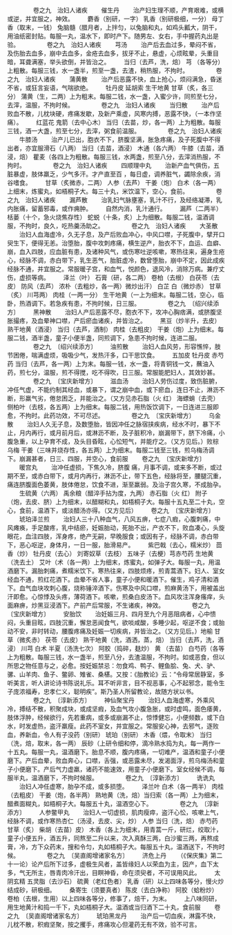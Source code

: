 <!-- { "loadSidebar": true } -->
　　
　　卷之九　治妇人诸疾
　　催生丹
　　治产妇生理不顺，产育艰难，或横或逆，并宜服之，神效。
　　麝香（别研，一字） 乳香（别研极细，一分） 母丁香（取末，一钱） 兔脑髓（腊月者，上拌匀，以兔脑和丸，如鸡头瓤大，阴干，用油纸密封贴。每服一丸，温水下，即时产下。随男左、女右，手中握药丸出是验。
　　
　　卷之九　治妇人诸疾
　　芎汤
　　治产后去血过多，晕闷不省，及伤胎去血多，崩中去血多，金疮去血多，拔牙不止，悬虚，心烦眩晕，头重目暗，耳聋满塞，举头欲倒，并皆治之。
　　当归（去芦，洗，焙） 芎 （各等分）上粗散。每服三钱，水一盏半，煎至一盏，去渣，稍热服，不拘时。
　　
　　卷之九　治妇人诸疾
　　蒲黄散
　　治产后恶露不快，血上抢心，烦闷满急，昏迷不省，或狂言妄语，气喘欲绝。
　　牡丹皮 延胡索 生干地黄 甘草（炙，各三分） 蒲黄（生，二两）上为粗末。每服二钱，水一盏，入蜜少许，同煎至七分，去滓，温服，不拘时候。
　　
　　卷之九　治妇人诸疾
　　当归散
　　治产后败血不散，儿枕块硬，疼痛发歇，及新产乘虚，风寒内搏，恶露不快，（一本作坚痛）。
　　红蓝花 鬼箭（去中心木） 当归（去苗，炒，各一两）上为粗散。每服三钱，酒一大盏，煎至七分，去滓，粥食前温服。
　　
　　卷之九　治妇人诸疾
　　牛膝汤
　　治产儿已出，胞衣不下，脐腹坚满，胀急疼痛，及子死腹中不得出者，亦宜服滑石（八两） 当归（去苗，酒浸） 木通（各六两） 牛膝（去苗，酒浸，焙） 瞿麦（各四上为粗散。每服三钱，水两盏，煎至八分，去滓消热服，不拘时。
　　
　　卷之九　治妇人诸疾
　　四顺理中丸
　　治新产血气俱伤，五脏暴虚，肢体羸乏，少气多汗。才产直至百 ，每日虚，调养脏气，蠲除余疾，消谷嗜食。
　　甘草（炙微赤，二两） 人参（去芦） 干姜（炮） 白术（各一两）上细末，炼蜜丸，如梧桐子大。每三十丸，米饮温下，空心，食前。
　　
　　卷之九　治妇人诸疾
　　漏芦散
　　治乳妇气脉壅塞，乳汁不行，及经络凝滞，乳内胀痛，留蓄邪毒，或作痈肿。
　　自然内消，乳汁通行。
　　漏芦（二两半） 栝蒌（十个，急火烧焦存性） 蛇蜕（十条，炙）上为细散。每服二钱，温酒调服，不拘时，良久，吃热羹汤助之。
　　
　　卷之九　治妇人诸疾
　　大圣散
　　治妇人血海虚冷，久无子息，及产后败血冲心，中风口噤，子死腹中，擘开口臾生下，便得无恙。治堕胎，腹中攻刺疼痛，横生逆产，胎衣不下，血运、血癖、崩，血入四肢，应血脏有患，及诸种风气，或伤寒吐逆咳嗽，寒热往来，遍身生疮心，经脉不调，赤白带下，乳生恶气，胎脏虚冷，数曾堕胎，崩中不定，因此成疾经脉不通，并宜服之。常服暖子宫，和血气，悦颜色，退风冷，消除万病。兼疗丈伤，虚损等病。
　　泽兰（叶） 石膏（研，各二两） 卷柏（去根） 白茯苓（去皮） 防风（去芦） 浓朴（去粗炒，各一两）微炒出汗） 白芷 白（微炒赤） 甘草（炙） 川芎两） 肉桂（一两一分） 生干地黄（一上为细末。每服二钱，空心，临卧，热酒调下。若急疾有患，不拘时候，日三服。
　　
　　卷之九　〔绍兴续添方〕
　　黑神散
　　治妇人产后恶露不尽，胞衣不下，攻冲心胸痞满，或脐腹坚胀撮疼，及血晕神口噤，产后瘀血诸疾，并皆治之。
　　黑豆（炒半升，去皮） 熟干地黄（酒浸） 当归（去芦，酒制） 肉桂（去粗皮） 干姜（炮）上为细末。每服二钱，酒半盏，童子小便半盏，同煎调下，急患不拘时候，连进二服。
　　
　　卷之九　〔绍兴续添方〕
　　油煎散
　　治妇人血风劳，形容憔悴，肢节困倦，喘满虚烦，吸吸少气，发热汗多，口干思饮食。
　　五加皮 牡丹皮 赤芍药 当归（去芦，各一两）上为末。每服一钱，水一盏，将青铜钱一文，蘸油入药，煎七分，温服，煎不得搅，吃不得吹，日三服。常服能肥妇人，其效妙甚。
　　
　　卷之九　〔宝庆新增方〕
　　滋血汤
　　治妇人劳伤过度，致伤脏腑，冲任气虚，不能约制其经血，或暴下，谓之崩中血，或下瘀血，连日不止，淋沥不断，形羸气劣，倦怠困乏，并能治之。（又方见赤石脂（火 红） 海螵蛸（去壳） 侧柏叶（去枝，各五两）上为细末。每服二钱，用热饭饮调下，一日连进三服即愈，不拘时。此药功效，不可尽述。
　　
　　卷之九　〔宝庆新增方〕
　　乌金散
　　治妇人久无子息，及数堕胎，皆因冲任之脉宿挟疾病，经水不时，暴下不止，月内再行，或月前月后，或淋沥不断，及子脏积冷，崩漏带下，脐下冷痛，小腹急重，以上孕育不成，及头目昏眩，心忪短气，并能疗之。（又方见后。）败棕 乌梅 干姜（三味并烧存性，各五两）上为细末。每服二钱至三钱，煎乌梅汤调下。崩漏甚者，日三、四服，并空心，食前服
　　卷之九　〔宝庆新增方〕
　　暖宫丸
　　治冲任虚损，下焦久冷，脐腹 痛，月事不调，或来多不断，或过期不至，或赤白带下，或月内再行，淋沥不止，带下五色，经脉将至，腰腿沉重，痛连脐腹面色萎黄，肢体倦怠，饮食不进，渐至羸弱。及治子宫久寒，不成胎孕。
　　生硫黄（六两） 禹余粮（醋淬手拈为度，九两） 赤石脂（火 红） 附子（炮，去皮、脐）上为细末，以醋糊和丸，如梧桐子大。每服十五丸至二十丸，空心，食前，温酒下，或淡醋汤亦得。（又方见后）
　　卷之九　〔宝庆新增方〕
　　琥珀泽兰煎
　　治妇人三十八种血气，八风五痹，七症八瘕，心腹刺痛，中风瘫痪，手足酸疼，乳中结瘀，妊娠胎动，死胎不出，产衣不下，败血凑心，头旋眼花，血注四肢，浑身疼，绝产无嗣，早晚服食；或因有子，经脉不调，赤白带下，恶心呕逆，身体月，一日一服，胎滑易产。
　　紫巴戟（去心，糯米炒） 茴香（炒） 牡丹皮（去心） 刘寄奴草（去枝） 五味子（去梗）芎赤芍药 生地黄（洗去土） 艾叶（术（各一两）上为细末，炼蜜丸，如弹子大。每服一丸，用温酒磨下。漏胎刺痛，煮糯米饮下。寒热往来，四肢烦疼，煎青蒿酒下。妇人、室女经血不通，煎红花酒下。血晕不省人事，童子小便和暖酒下。催生，鸡子清和酒下。血气血块攻刺心腹，烧称锤淬酒下。伤寒及中风口噤，煎麻黄汤下，用被盖出汗即愈。心惊悸及头疼，薄荷酒下。咳嗽，煎桑白皮汤下。血风攻注浑身瘙痒，头面麻痹，炒黑豆浸酒下。产前产后常服，不生诸疾，神效。
　　
　　卷之九　〔宝庆新增方〕
　　安胎饮
　　治妊娠三月、四月至九个月恶阻病者，心中愦闷，头重目眩，四肢沉重，懈怠恶闻食气，欲啖咸酸，多睡少起，呕逆不食；或胎动不安，非时转动，腰腹疼痛及妊娠一切疾病，并皆治之。（又方见后。）地榆 甘草（微炙赤） 茯苓（去皮） 熟干地黄（洗，酒洒，蒸，焙） 当归（去芦，洗，酒浸） 川芎 白术 半夏（汤洗七次） 阿胶（捣碎，麸炒） 黄 （去苗） 白芍药（各等上为粗散。每服三钱，水一盏半，煎至八分，去渣温服，不拘时。如或恶食，但以所思之物任意与之，必愈。按妊娠禁忌：勿食鸡、鸭子、鲤鱼脍、兔、犬、驴、骡、山羊肉、鱼子、鳖卵、雉雀、桑椹。又按：《胎教论》云：“令母常居静室，多听美言，听人讲论诗书陈说礼乐。耳不听非言，目不视恶事，心不起邪念，能令生子庞浓福寿，忠孝仁义，聪明疾”。斯乃圣人所留教论，故随方状以书。
　　
　　卷之九　〔淳新添方〕
　　神仙聚宝丹
　　治妇人血海虚寒，外乘风冷，搏结不散，积聚成块，或成坚瘕，及血气攻小腹急胀，或时虚鸣，面色痿黄，肢体浮肿，经候欲行，先若重病，或多或崩漏不止，惊悸健忘，小便频数，或下白水，时发虚热，盗汗羸瘦。此药不室女，并宜服之。常服安心神，去邪气，逐败血，养新血，令人有子没药（别研） 琥珀（别研） 木香（煨，令取末） 当归（洗，焙，取末，各一两） 辰砂（上研令细和停，滴冷熟水捣为丸，每一两作一十五丸。每服一丸，温酒磨下。胎息不顺，腹内疼痛，一切难产，温酒和童子小便磨下。产后血晕，败血奔心，口噤，舌强，或恶露未尽，发渴面浮，煎乌梅汤和童子小便磨下。产后气力虚羸，诸药不能速效，用童子小便磨下。室女经候不调，每服半丸，温酒磨下，不拘时候服。
　　
　　卷之九　〔淳新添方〕
　　诜诜丸
　　治妇人冲任虚寒，胎孕不成，或多损堕。
　　泽兰叶 白术（各一两半） 肉桂（去粗皮） 干姜（炮，各半两） 熟地黄（洗，焙）当归索（各一两）上为细末，醋煮面糊丸，如梧桐子大。每服五十丸，温酒空心下。
　　
　　卷之九　〔淳新添方〕
　　人参鳖甲丸
　　治妇人一切虚损，肌肉瘦瘁，盗汗心忪，咳嗽上气，经脉不调，或作寒热杏仁（汤浸，去皮、尖，炒） 人参 当归（洗，焙） 赤芍药 甘草（炙） 柴胡（去苗）皮） 木香（各上为细末，用青蒿一斤，研烂，绞取汁，童子小便五升，酒五升，同熬至二升以来，次入真酥三两，白沙蜜三两，再熬成膏，冷，方下众药末，搜和令匀，丸如梧桐子大。每服五十丸，温酒送下，不拘时候。
　　
　　卷之九　〔吴直阁增诸家名方〕
　　济危上丹
　　（《保庆集》第二十一论）论产后所下过多，虚极生风者，盖皆缘妇人以荣血为主，因产，血下太多，气无所主，唇青肉冷汗出，目瞑神昏，命在须臾者，不可误用风此。
　　太阴玄精 五灵脂（去沙石） 硫黄（老红色者） 乳香（研）以上四味各等分，慢火炒结成砂，研极细。
　　桑寄生（须要真者） 陈皮（去白净称） 阿胶（蛤粉炒） 卷柏（去根，生用）以上四味各等分，修事了，焙干，为末。
　　上八味同研，用生地黄汁和捣一千下，丸如梧桐子大。温酒或当归酒下二十丸，食前服
　　卷之九　〔吴直阁增诸家名方〕
　　琥珀黑龙丹
　　治产后一切血疾，淋露不快，儿枕不散，积瘕坚聚，按之攫手，疼痛攻心但灌药无有不效，验不可言。
